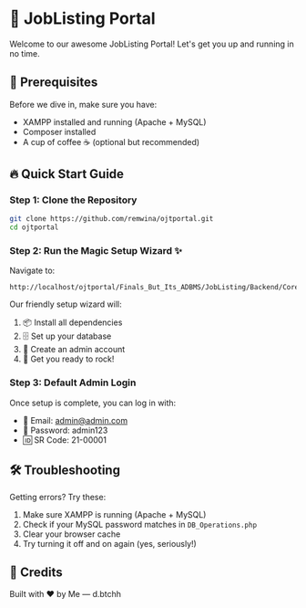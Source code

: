 # 🚀 JobListing Portal

Welcome to our awesome JobListing Portal! Let's get you up and running in no time. 

## 🎯 Prerequisites

Before we dive in, make sure you have:
- XAMPP installed and running (Apache + MySQL)
- Composer installed
- A cup of coffee ☕ (optional but recommended)

## 🔥 Quick Start Guide

### Step 1: Clone the Repository
```bash
git clone https://github.com/remwina/ojtportal.git
cd ojtportal
```

### Step 2: Run the Magic Setup Wizard ✨
Navigate to:
```
http://localhost/ojtportal/Finals_But_Its_ADBMS/JobListing/Backend/Core/Config/DataManagement/setup.php
```

Our friendly setup wizard will:
1. 📦 Install all dependencies
2. 🗄️ Set up your database
3. 👑 Create an admin account
4. 🎉 Get you ready to rock!

### Step 3: Default Admin Login
Once setup is complete, you can log in with:
- 📧 Email: admin@admin.com
- 🔑 Password: admin123
- 🆔 SR Code: 21-00001

## 🛠️ Troubleshooting

Getting errors? Try these:
1. Make sure XAMPP is running (Apache + MySQL)
2. Check if your MySQL password matches in `DB_Operations.php`
3. Clear your browser cache
4. Try turning it off and on again (yes, seriously!)

## 🌟 Credits

Built with ❤️ by Me — d.btchh